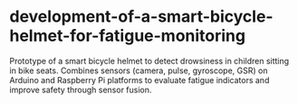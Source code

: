 # development-of-a-smart-bicycle-helmet-for-fatigue-monitoring
Prototype of a smart bicycle helmet to detect drowsiness in children sitting in bike seats. Combines sensors (camera, pulse, gyroscope, GSR) on Arduino and Raspberry Pi platforms to evaluate fatigue indicators and improve safety through sensor fusion.
